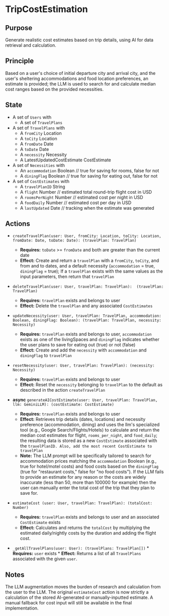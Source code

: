 
# TripCostEstimation

## Purpose

Generate realistic cost estimates based on trip details, using AI for data retrieval and calculation.

## Principle

Based on a user's choice of initial departure city and arrival city, and the user's sheltering accommodations and food location preferences, an estimate is provided; the LLM is used to search for and calculate median cost ranges based on the provided necessities.

## State

*   A set of `Users` with
    *   A set of `TravelPlans`
*   A set of `TravelPlans` with
    *   A `fromCity` Location
    *   A `toCity` Location
    *   A `fromDate` Date
    *   A `toDate` Date
    *   A `necessity` Necessity
    *  A LatestUpdatedCostEstimate CostEstimate
*   A set of `Necessities` with
    *   An `accommodation` Boolean // true for saving for rooms, false for not
    *   A `diningFlag` Boolean // true for saving for eating out, false for not
*   A set of `CostEstimates` with
    *   A `travelPlanID` String
    *   A `flight` Number // estimated total round-trip flight cost in USD
    *   A `roomsPerNight` Number // estimated cost per night in USD
    *   A `foodDaily` Number // estimated cost per day in USD
    *   A `lastUpdated` Date // tracking when the estimate was generated

## Actions

*   `createTravelPlan(user: User, fromCity: Location, toCity: Location, fromDate: Date, toDate: Date): (travelPlan: TravelPlan)`
    *   **Requires:** `toDate` >= `fromDate` and both are greater than the current date
    *   **Effect:** Create and return a `travelPlan` with a `fromCity`, `toCity`, and from and to dates, and a default necessity (`accommodation` = true, `diningFlag` = true); If a `travelPlan` exists with the same values as the input parameters, then return that `travelPlan`

*   `deleteTravelPlan(user: User, travelPlan: TravelPlan):  (travelPlan: TravelPlan)`
    *   **Requires:** `travelPlan` exists and belongs to user
    *   **Effect:** Delete the `travelPlan` and any associated `CostEstimates`

*   `updateNecessity(user: User, travelPlan: TravelPlan, accommodation: Boolean, diningFlag: Boolean): (travelPlan: TravelPlan, necessity: Necessity)`
    *   **Requires:** `travelPlan` exists and belongs to user, `accommodation` exists as one of the livingSpaces and `diningFlag` indicates whether the user plans to save for eating out (true) or not (false)
    *   **Effect:** Create and add the `necessity` with `accommodation` and `diningFlag` to `travelPlan`

*   `resetNecessity(user: User, travelPlan: TravelPlan): (necessity: Necessity)`
    *   **Requires:** `travelPlan` exists and belongs to user
    *   **Effect:** Reset the `necessity` belonging to `travelPlan` to the default as described in the action `createTravelPlan`

*   **async** `generateAICostEstimate(user: User, travelPlan: TravelPlan, llm: GeminiLLM): (costEstimate: CostEstimate)`
    *   **Requires:** `travelPlan` exists and belongs to user
    *   **Effect:** Retrieves trip details (dates, locations) and necessity preference (accommodation, dining) and uses the llm's specialized tool (e.g., Google Search/Flights/Hotels) to calculate and return the median cost estimates for flight, `rooms_per_night`, and `food_daily`; the resulting data is stored as a new `CostEstimate` associated with the `travelPlanID. Also, add the most recent CostEstimate to travelPlan` 
    *   **Note:** The LLM prompt will be specifically tailored to search for accommodation prices matching the `accommodation` Boolean (e.g., true for hotel/motel costs) and food costs based on the `diningFlag` (true for "restaurant costs," false for "no food costs"). If the LLM fails to provide an estimate for any reason or the costs are widely inaccurate (less than 50, more than 100000 for example) then the user can manually enter the total cost of the trip that they plan to save for.

*   `estimateCost (user: User, travelPlan: TravelPlan): (totalCost: Number)`
    *   **Requires:** `travelPlan` exists and belongs to user and an associated `CostEstimate` exists
    *   **Effect:** Calculates and returns the `totalCost` by multiplying the estimated daily/nightly costs by the duration and adding the flight cost.

* `_getAllTravelPlans(user: User): (travelPlans: TravelPlan[])`
	  *  **Requires:** `user` exists
	  *  **Effect:** Returns a list of all `TravelPlans` associated with the given `user`.
## Notes

The LLM augmentation moves the burden of research and calculation from the user to the LLM. The original `estimateCost` action is now strictly a calculation of the stored AI-generated or manually-inputted estimate. A manual fallback for cost input will still be available in the final implementation.


